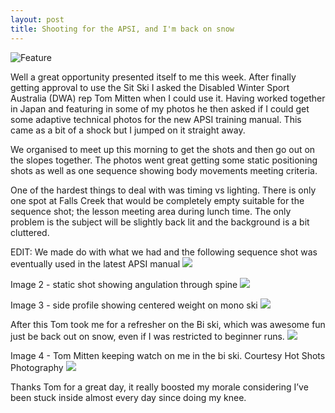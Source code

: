 ```yaml
---
layout: post
title: Shooting for the APSI, and I'm back on snow
---
```


![Feature](http://damienstpierre.com/images/features/feat-apsi.jpg)


Well a great opportunity presented itself to me this week. After finally getting approval to use the Sit Ski I asked the Disabled Winter Sport Australia (DWA) rep Tom Mitten when I could use it. Having worked together in Japan and featuring in some of my photos he then asked if I could get some adaptive technical photos for the new APSI training manual. This came as a bit of a shock but I jumped on it straight away.

We organised to meet up this morning to get the shots and then go out on the slopes together. The photos went great getting some static positioning shots as well as one sequence showing body movements meeting criteria.

One of the hardest things to deal with was timing vs lighting. There is only one spot at Falls Creek that would be completely empty suitable for the sequence shot; the lesson meeting area during lunch time. The only problem is the subject will be slightly back lit and the background is a bit cluttered.

EDIT: We made do with what we had and the following sequence shot was eventually used in the latest APSI manual
[![](http://damienstpierre.com/images/Posts/20130923-sequence_s.jpg)](http://damienstpierre.com/images/Posts/20130923-sequence.jpg)


Image 2 - static shot showing angulation through spine
[![](http://damienstpierre.com/images/Posts/20130923-IMG_3001_s.jpg)](http://damienstpierre.com/images/Posts/20130923-IMG_3001.jpg)


Image 3 - side profile showing centered weight on mono ski
[![](http://damienstpierre.com/images/Posts/20130923-IMG_3074_s.jpg)](http://damienstpierre.com/images/Posts/20130923-IMG_3074.jpg)


After this Tom took me for a refresher on the Bi ski, which was awesome fun just be back out on snow, even if I was restricted to beginner runs.
[![](http://damienstpierre.com/images/Posts/20130923-7072_ELLE_230913_DR-WB_15_s.jpg)](http://damienstpierre.com/images/Posts/20130923-7072_ELLE_230913_DR-WB_15.jpg)


Image 4 - Tom Mitten keeping watch on me in the bi ski. Courtesy Hot Shots Photography
[![](http://damienstpierre.com/images/Posts/20130923-7071_ELLE_230913_DR-WB_15_s.jpg)](http://damienstpierre.com/images/Posts/20130923-7071_ELLE_230913_DR-WB_15.jpg)


Thanks Tom for a great day, it really boosted my morale considering I’ve been stuck inside almost every day since doing my knee.
